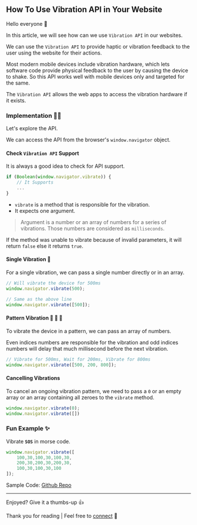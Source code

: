 ## How To Use Vibration API in Your Website

Hello everyone 👋

In this article, we will see how can we use `Vibration API` in our websites.

We can use the `Vibration API` to provide haptic or vibration feedback to the user using the website for their actions.

Most modern mobile devices include vibration hardware, which lets software code provide physical feedback to the user by causing the device to shake. So this API works well with mobile devices only and targeted for the same.

The `Vibration API` allows the web apps to access the vibration hardware if it exists.


### Implementation 👨‍💻

Let's explore the API.

We can access the API from the browser's `window.navigator` object.

#### Check `Vibration API` Support

It is always a good idea to check for API support.

```javascript
if (Boolean(window.navigator.vibrate)) {
	// It Supports
	...
}
```
- `vibrate` is a method that is responsible for the vibration.
- It expects one argument.

> Argument is a number or an array of numbers for a series of vibrations. Those numbers are considered as `milliseconds`.

If the method was unable to vibrate because of invalid parameters, it will return `false` else it returns `true`.

#### Single Vibration  📳

For a single vibration, we can pass a single number directly or in an array.

```javascript
// Will vibrate the device for 500ms
window.navigator.vibrate(500);

// Same as the above line
window.navigator.vibrate([500]);
```

#### Pattern Vibration  📳 📳 📳

To vibrate the device in a pattern, we can pass an array of numbers.

Even indices numbers are responsible for the vibration and odd indices numbers will delay that much millisecond before the next vibration.

```javascript
// Vibrate for 500ms, Wait for 200ms, Vibrate for 800ms
window.navigator.vibrate([500, 200, 800]);
```

#### Cancelling Vibrations

To cancel an ongoing vibration pattern, we need to pass a `0` or an empty array or an array containing all zeroes to the `vibrate` method.

```javascript
window.navigator.vibrate(0);
window.navigator.vibrate([])
```

### Fun Example ✨

Vibrate <strong>`SOS`</strong> in morse code.

```javascript
window.navigator.vibrate([
    100,30,100,30,100,30,
    200,30,200,30,200,30,
    100,30,100,30,100
]);
```

Sample Code: [Github Repo](https://github.com/bibekkakati/blogs-projects/tree/main/web/vibration-api)

---

Enjoyed? Give it a thumbs-up 👍

Thank you for reading | Feel free to [connect](https://bibekkakati.me) 👋
